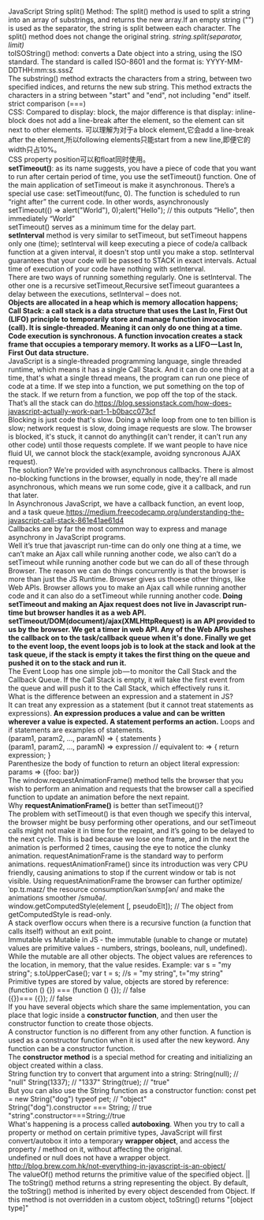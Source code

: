 JavaScript String split() Method: The split() method is used to split a string into an array of substrings, and returns the new array.If an empty string ("") is used as the separator, the string is split between each character. The split() method does not change the original string. <i>string.split(separator, limit)</i>\
toISOString() method: converts a Date object into a string, using the ISO standard. The standard is called ISO-8601 and the format is: YYYY-MM-DDTHH:mm:ss.sssZ\
The substring() method extracts the characters from a string, between two specified indices, and returns the new sub string. This method extracts the characters in a string between "start" and "end", not including "end" itself.\
strict comparison (===)\
CSS: Compared to display: block, the major difference is that display: inline-block does not add a line-break after the element, so the element can sit next to other elements. 可以理解为对于a block element,它会add a line-break after the element,所以following elements只能start from a new line,即便它的width只占10%。\
CSS property position可以和float同时使用。\
<b>setTimeout()</b>: as its name suggests, you have a piece of code that you want to run after certain period of time, you use the setTimeout() function. One of the main application of setTimeout is make it asynchronous. There’s a special use case: setTimeout(func, 0). The function is scheduled to run “right after” the current code. In other words, asynchronously\
setTimeout(() => alert("World"), 0);alert("Hello"); // this outputs “Hello”, then immediately “World”\
setTimeout() serves as a minimum time for the delay part.\
<b>setInterval</b> method is very similar to setTimeout, but setTimeout happens only one (time); setInterval will keep executing a piece of code/a callback function at a given interval, it doesn't stop until you make a stop. setInterval guarantees that your code will be passed to STACK in exact intervals. Actual time of execution of your code have nothing with setInterval.\
There are two ways of running something regularly. One is setInterval. The other one is a recursive setTimeout,Recursive setTimeout guarantees a delay between the executions, setInterval – does not.\
<b>Objects are allocated in a heap which is memory allocation happens; \
Call Stack:  a call stack is a data structure that uses the Last In, First Out (LIFO) principle to temporarily store and manage function invocation (call). It is single-threaded. Meaning it can only do one thing at a time. Code execution is synchronous. A function invocation creates a stack frame that occupies a temporary memory. It works as a LIFO — Last In, First Out data structure.</b>\
JavaScript is a single-threaded programming language, single threaded runtime, which means it has a single Call Stack. And it can do one thing at a time, that's what a single thread means, the program can run one piece of code at a time. If we step into a function, we put something on the top of the stack. If we return from a function, we pop off the top of the stack. That’s all the stack can do.https://blog.sessionstack.com/how-does-javascript-actually-work-part-1-b0bacc073cf \
Blocking is just code that's slow. Doing a while loop from one to ten billion is slow; network request is slow, doing image requests are slow. The browser is blocked, it's stuck, it cannot do anything(it can't render, it can't run any other code) until those requests complete. If we want people to have nice fluid UI, we cannot block the stack(example, avoidng syncronous AJAX request). \
The solution? We're provided with asynchronous callbacks. There is almost no-blocking functions in the browser, equally in node, they're all made asynchronous, which means we run some code, give it a callback, and run that later.\
In Asynchronous JavaScript, we have a callback function, an event loop, and a task queue.https://medium.freecodecamp.org/understanding-the-javascript-call-stack-861e41ae61d4 \
Callbacks are by far the most common way to express and manage asynchrony in JavaScript programs. \
Well it’s true that javascript run-time can do only one thing at a time, we can’t make an Ajax call while running another code, we also can’t do a setTimeout while running another code but we can do all of these through Browser. The reason we can do things concurrently is that the browser is more than just the JS Runtime. Browser gives us thoese other things, like Web APIs. Browser allows you to make an Ajax call while running another code and it can also do a setTimeout while running another code.<b> Doing setTimeout and making an Ajax request does not live in Javascript run-time but browser handles it as a web API. setTimeout/DOM(document)/ajax(XMLHttpRequest) is an API provided to us by the browser. We get a timer in web API. Any of the Web APIs pushes the callback on to the task/callback queue when it's done. Finally we get to the event loop, the event loops job is to look at the stack and look at the task queue, if the stack is empty it takes the first thing on the queue and pushed it on to the stack and run it.</b>\
The Event Loop has one simple job — to monitor the Call Stack and the Callback Queue. If the Call Stack is empty, it will take the first event from the queue and will push it to the Call Stack, which effectively runs it.\
What is the difference between an expression and a statement in JS?\
It can treat any expression as a statement (but it cannot treat statements as expressions).<b> An expression produces a value and can be written wherever a value is expected. A statement performs an action.</b> Loops and if statements are examples of statements.\
(param1, param2, …, paramN) => { statements }  \
(param1, param2, …, paramN) => expression // equivalent to: => { return expression; } \
Parenthesize the body of function to return an object literal expression: params => ({foo: bar})\
The window.requestAnimationFrame() method tells the browser that you wish to perform an animation and requests that the browser call a specified function to update an animation before the next repaint. \
Why <b>requestAnimationFrame()</b> is better than setTimeout()?\
The problem with setTimeout() is that even though we specify this interval, the browser might be busy performing other operations, and our setTimeout calls might not make it in time for the repaint, and it’s going to be delayed to the next cycle. This is bad because we lose one frame, and in the next the animation is performed 2 times, causing the eye to notice the clunky animation. requestAnimationFrame is the standard way to perform animations. requestAnimationFrame() since its introduction was very CPU friendly, causing animations to stop if the current window or tab is not visible. Using requestAnimationFrame the browser can further optimize/ˈɒp.tɪ.maɪz/ the resource consumption/kənˈsʌmpʃən/ and make the animations smoother /smuðə/.\
window.getComputedStyle(element [, pseudoElt]); // The object from getComputedStyle is read-only.\
A stack overflow occurs when there is a recursive function (a function that calls itself) without an exit point.\
Immutable vs Mutable in JS - the immutable (unable to change or mutate) values are primitive values - numbers, strings, booleans, null, undefined). While the mutable are all other objects. The object values are references to the location, in memory, that the value resides. Example: var s = "my string"; s.toUpperCase(); var t = s; //s = "my string", t="my string" \
Primitive types are stored by value, objects are stored by reference: (function () {}) === (function () {}); // false \
({})=== ({}); // false \
If you have several objects which share the same implementation, you can place that logic inside a <b>constructor function</b>, and then user the constructor function to create those objects. \
A constructor function is no different from any other function. A function is used as a constructor function when it is used after the new keyword. Any function can be a constructor function. \
The <b>constructor method</b> is a special method for creating and initializing an object created within a class.\
String function try to convert that argument into a string: String(null); // "null"     String(1337); // "1337"    String(true); // "true" \
But you can also use the String function as a constructor function: const pet = new String("dog")   typeof pet; // "object"   \
String("dog").constructor === String; // true              "string".constructor===String;//true  \
What's happening is a process called <b>autoboxing</b>. When you try to call a property or method on certain primitive types, JavaScript will first convert/autobox it into a temporary <b>wrapper object</b>, and access the property / method on it, without affecting the original. \
undefined or null does not have a wrapper object. http://blog.brew.com.hk/not-everything-in-javascript-is-an-object/  \
The valueOf() method returns the primitive value of the specified object. || The toString() method returns a string representing the object. By default, the toString() method is inherited by every object descended from Object. If this method is not overridden in a custom object, toString() returns "[object type]"
